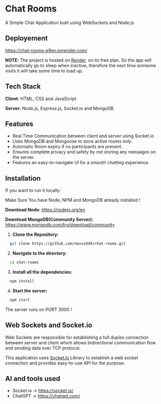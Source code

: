 # Chat Rooms

A Simple Chat Application built using WebSockets and Node.js

## Deployement

https://chat-rooms-e9ev.onrender.com/

**NOTE:** The project is hosted on [Render](https://render.com/), on its free plan. So the app will automatically go to sleep when inactive, therefore the next time someone visits it will take some time to load up.

## Tech Stack

**Client:** HTML, CSS and JavaScript

**Server:** Node.js, Express.js, Socket.io and MongoDB

## Features

- Real Time Communication between client and server using Socket.io
- Uses MongoDB and Mongoose to store active rooms only.
- Automatic Room expiry if no participants are present. 
- Ensures complete privacy and safety by not storing any messages on the server.
- Features an easy-to-navigate UI for a smooth chatting experience.

## Installation

If you want to run it locally:

Make Sure You have Node, NPM and MongoDB already installed !

**Download Node:** https://nodejs.org/en

**Download MongoDB(Community Server):** https://www.mongodb.com/try/download/community
 

1. **Clone the Repository:**
```bash
  git clone https://github.com/nexus949/chat-rooms.git
```

2. **Navigate to the directory:**
```bash
  cd chat-rooms
```

3. **Install all the dependencies:**
```bash
  npm install
```

4. **Start the server:**
```bash
  npm start
``` 

The server runs on PORT 3000 !

## Web Sockets and Socket.io
Web Sockets are responsible for establishing a full duplex connection between server and client which allows bidirectional communication flow and sending data over TCP protocol.

This application uses [Socket.io](https://socket.io/) Library to establish a web socket connection and provides easy-to-use API for the purpose.

## AI and tools used

- Socket.io -> https://socket.io/
- ChatGPT -> https://chatgpt.com/
